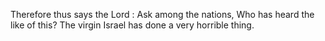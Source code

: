 Therefore thus says the Lord : Ask among the nations, Who has heard the like of this? The virgin Israel has done a very horrible thing.

